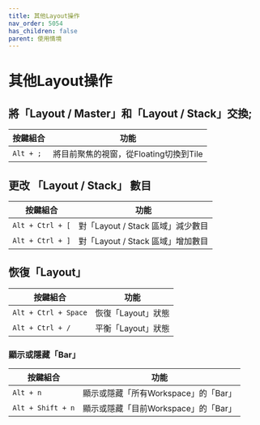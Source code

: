 ```yaml
---
title: 其他Layout操作
nav_order: 5054
has_children: false
parent: 使用情境
---
```



# 其他Layout操作


## 將「Layout / Master」和「Layout / Stack」交換;

| 按鍵組合 | 功能 |
| --- | --- |
| `Alt + ;` | 將目前聚焦的視窗，從Floating切換到Tile |


## 更改 「Layout / Stack」 數目

| 按鍵組合 | 功能 |
| --- | --- |
| `Alt + Ctrl + [` | 對「Layout / Stack 區域」減少數目 |
| `Alt + Ctrl + ]` | 對「Layout / Stack 區域」增加數目 |


## 恢復「Layout」

| 按鍵組合 | 功能 |
| --- | --- |
| `Alt + Ctrl + Space` | 恢復「Layout」狀態 |
| `Alt + Ctrl + /` | 平衡「Layout」狀態 |


### 顯示或隱藏「Bar」

| 按鍵組合 | 功能 |
| --- | --- |
| `Alt + n` | 顯示或隱藏「所有Workspace」的「Bar」 |
| `Alt + Shift + n` | 顯示或隱藏「目前Workspace」的「Bar」 |
